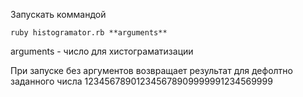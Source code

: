 Запускать коммандой
```
ruby histogramator.rb **arguments**
```

arguments - число для хистограматизации

При запуске без аргументов возвращает результат для дефолтно заданного числа 123456789012345678909999991234569999

